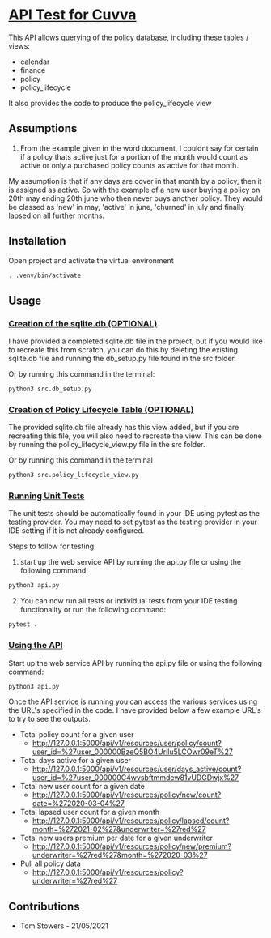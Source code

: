 # <ins>API Test for Cuvva<ins>

This API allows querying of the policy database, including these tables / views:
- calendar
- finance
- policy
- policy_lifecycle

It also provides the code to produce the policy_lifecycle view


## Assumptions

1. From the example given in the word document, I couldnt say for certain if a policy thats active just for a portion
of the month would count as active or only a purchased policy counts as active for that month.

My assumption is that if any days are cover in that month by a policy, then it is assigned as active. So with the
example of a new user buying a policy on 20th may ending 20th june who then never buys another policy. They would be
classed as 'new' in may, 'active' in june, 'churned' in july and finally lapsed on all further months.


## Installation

Open project and activate the virtual environment

```bash
. .venv/bin/activate
```

## Usage

### <ins>Creation of the sqlite.db (OPTIONAL)<ins>

I have provided a completed sqlite.db file in the project, but if you would like to recreate this from scratch, you can
do this by deleting the existing sqlite.db file and running the db_setup.py file found in the src folder.

Or by running this command in the terminal:

```bash
python3 src.db_setup.py
```


### <ins>Creation of Policy Lifecycle Table (OPTIONAL)<ins>

The provided sqlite.db file already has this view added, but if you are recreating this file, you will also need to
recreate the view. This can be done by running the policy_lifecycle_view.py file in the src folder.

Or by running this command in the terminal

```bash
python3 src.policy_lifecycle_view.py
```


### <ins>Running Unit Tests<ins>

The unit tests should be automatically found in your IDE using pytest as the testing provider. You may need to set
pytest as the testing provider in your IDE setting if it is not already configured.

Steps to follow for testing:

1. start up the web service API by running the api.py file or using the following command:
```bash
python3 api.py
```

2. You can now run all tests or individual tests from your IDE testing functionality or run the following command:
```bash
pytest .
```


### <ins>Using the API<ins>

Start up the web service API by running the api.py file or using the following command:
```bash
python3 api.py
```

Once the API service is running you can access the various services using the URL's specified in the code. I have
provided below a few example URL's to try to see the outputs.

- Total policy count for a given user
    - http://127.0.0.1:5000/api/v1/resources/user/policy/count?user_id=%27user_000000BzeQ5BO4Urilu5LCOwr09eT%27
- Total days active for a given user
    - http://127.0.0.1:5000/api/v1/resources/user/days_active/count?user_id=%27user_000000C4wvsbftmmdew81vUDGDwjx%27
- Total new user count for a given date
    - http://127.0.0.1:5000/api/v1/resources/policy/new/count?date=%272020-03-04%27
- Total lapsed user count for a given month
    - http://127.0.0.1:5000/api/v1/resources/policy/lapsed/count?month=%272021-02%27&underwriter=%27red%27
- Total new users premium per date for a given underwriter
    - http://127.0.0.1:5000/api/v1/resources/policy/new/premium?underwriter=%27red%27&month=%272020-03%27
- Pull all policy data
    - http://127.0.0.1:5000/api/v1/resources/policy?underwriter=%27red%27

## Contributions
- Tom Stowers - 21/05/2021
